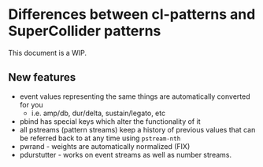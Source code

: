# Differences between cl-patterns and SuperCollider patterns

This document is a WIP.

## New features

* event values representing the same things are automatically converted for you
  * i.e. amp/db, dur/delta, sustain/legato, etc
* pbind has special keys which alter the functionality of it
* all pstreams (pattern streams) keep a history of previous values that can be referred back to at any time using `pstream-nth`
* pwrand - weights are automatically normalized (FIX)
* pdurstutter - works on event streams as well as number streams.
